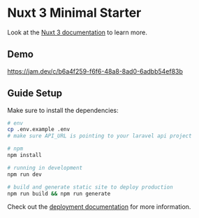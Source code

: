# Nuxt 3 Minimal Starter

Look at the [Nuxt 3 documentation](https://nuxt.com/docs/getting-started/introduction) to learn more.
## Demo

https://jam.dev/c/b6a4f259-f6f6-48a8-8ad0-6adbb54ef83b

## Guide Setup

Make sure to install the dependencies:

```bash
# env
cp .env.example .env
# make sure API_URL is pointing to your laravel api project

# npm
npm install

# running in development
npm run dev

# build and generate static site to deploy production
npm run build && npm run generate
```

Check out the [deployment documentation](https://nuxt.com/docs/getting-started/deployment) for more information.
